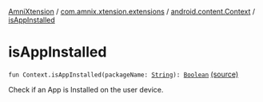 [AmniXtension](../../index.md) / [com.amnix.xtension.extensions](../index.md) / [android.content.Context](index.md) / [isAppInstalled](./is-app-installed.md)

# isAppInstalled

`fun Context.isAppInstalled(packageName: `[`String`](https://kotlinlang.org/api/latest/jvm/stdlib/kotlin/-string/index.html)`): `[`Boolean`](https://kotlinlang.org/api/latest/jvm/stdlib/kotlin/-boolean/index.html) [(source)](https://github.com/AmniX/AmniXTension/tree/master/AmniXtension/src/main/java/com/amnix/xtension/extensions/ContextExtension.kt#L177)

Check if an App is Installed on the user device.

